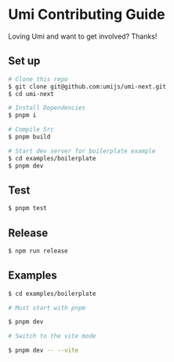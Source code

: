 # Umi Contributing Guide

Loving Umi and want to get involved? Thanks!

## Set up

```bash
# Clone this repo
$ git clone git@github.com:umijs/umi-next.git
$ cd umi-next

# Install Dependencies
$ pnpm i

# Compile Src
$ pnpm build

# Start dev server for boilerplate example
$ cd examples/boilerplate
$ pnpm dev
```

## Test

```bash
$ pnpm test
```

## Release

```bash
$ npm run release
```

## Examples

```bash
$ cd examples/boilerplate

# Must start with pnpm

$ pnpm dev

# Switch to the vite mode

$ pnpm dev -- --vite
```
